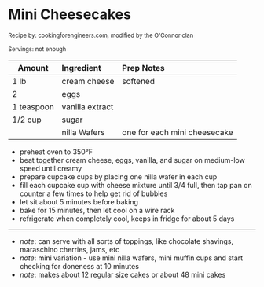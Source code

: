 # Mini Cheesecakes

<small>Recipe by: cookingforengineers.com, modified by the O'Connor clan</small>

<small>Servings: not enough</small>

| Amount     | Ingredient      | Prep Notes                   |
| ---------- | :-------------- | :--------------------------- |
| 1 lb       | cream cheese    | softened                     |
| 2          | eggs            |                              |
| 1 teaspoon | vanilla extract |                              |
| 1/2 cup    | sugar           |                              |
|            | nilla Wafers    | one for each mini cheesecake |

- preheat oven to 350°F
- beat together cream cheese, eggs, vanilla, and sugar on medium-low speed until creamy
- prepare cupcake cups by placing one nilla wafer in each cup
- fill each cupcake cup with cheese mixture until 3/4 full, then tap pan on counter a few times to help get rid of bubbles
- let sit about 5 minutes before baking
- bake for 15 minutes, then let cool on a wire rack
- refrigerate when completely cool, keeps in fridge for about 5 days

---

- _note_: can serve with all sorts of toppings, like chocolate shavings, maraschino cherries, jams, etc
- _note_: mini variation - use mini nilla wafers, mini muffin cups and start checking for doneness at 10 minutes
- _note_: makes about 12 regular size cakes or about 48 mini cakes

<!-- Tags:
- cake
- cheesecake
- side
- easy
- vegetarian
- oven
-->
